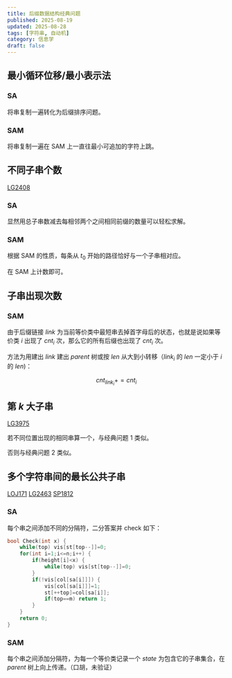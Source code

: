 ```yaml
---
title: 后缀数据结构经典问题
published: 2025-08-19
updated: 2025-08-28
tags: [字符串, 自动机]
category: 信息学
draft: false
---
```


## 最小循环位移/最小表示法

### SA
将串复制一遍转化为后缀排序问题。

### SAM
将串复制一遍在 SAM 上一直往最小可追加的字符上跳。

## 不同子串个数
[LG2408](https://www.luogu.com.cn/problem/P2408)

### SA
显然用总子串数减去每相邻两个之间相同前缀的数量可以轻松求解。

### SAM
根据 SAM 的性质，每条从 $t_0$ 开始的路径恰好与一个子串相对应。

在 SAM 上计数即可。

## 子串出现次数
### SAM
由于后缀链接 $link$ 为当前等价类中最短串去掉首字母后的状态，也就是说如果等价类 $i$ 出现了 $cnt_i$ 次，那么它的所有后缀也出现了 $cnt_i$ 次。

方法为用建出 $link$ 建出 $parent$ 树或按 $len$ 从大到小转移（$link_i$ 的 $len$ 一定小于 $i$ 的 $len$)：

$$ cnt_{link_i}+=cnt_i $$

## 第 $k$ 大子串
[LG3975](https://www.luogu.com.cn/problem/P3975)

若不同位置出现的相同串算一个，与经典问题 1 类似。

否则与经典问题 2 类似。

## 多个字符串间的最长公共子串
[LOJ171](https://loj.ac/p/171) [LG2463](https://www.luogu.com.cn/problem/P2463) [SP1812](https://www.luogu.com.cn/problem/SP1812)

### SA
每个串之间添加不同的分隔符，二分答案并 check 如下：

```cpp
bool Check(int x) {
	while(top) vis[st[top--]]=0;
	for(int i=1;i<=n;i++) {
		if(height[i]<x) {
			while(top) vis[st[top--]]=0;
		}
		if(!vis[col[sa[i]]]) {
			vis[col[sa[i]]]=1;
			st[++top]=col[sa[i]];
			if(top==m) return 1;
		}
	}
	return 0;
}
```

### SAM

每个串之间添加分隔符，为每一个等价类记录一个 $state$ 为包含它的子串集合，在 $parent$ 树上向上传递。（口胡，未验证）
